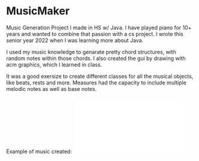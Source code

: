 # MusicMaker
Music Generation Project I made in HS w/ Java. I have played piano for 10+ years and wanted to combine that passion with a cs project. I wrote this senior year 2022 when I was learning more about Java. 

I used my music knowledge to genarate pretty chord structures, with random notes within those chords. I also created the gui by drawing with acm graphics, which I learned in class. 

It was a good exersize to create different classes for all the musical objects, like beats, rests and more. Measures had the capacity to include multiple melodic notes as well as base notes.

Example of music created:
![Music Pic](expored_music_pic.pdf)

